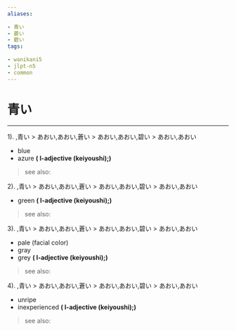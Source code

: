 ```yaml
---
aliases:
    
- 青い
- 蒼い
- 碧い
tags:
    
- wanikani5
- jlpt-n5
- common
---
```


# 青い
---
1).
,青い > あおい,あおい,蒼い > あおい,あおい,碧い > あおい,あおい

- blue
- azure
**( I-adjective (keiyoushi);)**
> see also: 
            
2).
,青い > あおい,あおい,蒼い > あおい,あおい,碧い > あおい,あおい

- green
**( I-adjective (keiyoushi);)**
> see also: 
            
3).
,青い > あおい,あおい,蒼い > あおい,あおい,碧い > あおい,あおい

- pale (facial color)
- gray
- grey
**( I-adjective (keiyoushi);)**
> see also: 
            
4).
,青い > あおい,あおい,蒼い > あおい,あおい,碧い > あおい,あおい

- unripe
- inexperienced
**( I-adjective (keiyoushi);)**
> see also: 
            